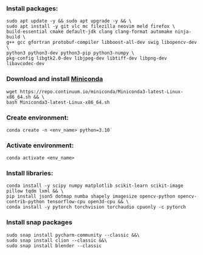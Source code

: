 ### Install packages:
```
sudo apt update -y && sudo apt upgrade -y && \
sudo apt install -y git vlc mc filezilla neovim meld firefox \
build-essential cmake default-jdk clang clang-format automake ninja-build \
g++ gcc gfortran protobuf-compiler libboost-all-dev swig libopencv-dev \
python3 python3-dev python3-pip python3-numpy \
pkg-config libgtk2.0-dev libjpeg-dev libtiff-dev libpng-dev libavcodec-dev
```

### Download and install [Miniconda](https://docs.conda.io/en/latest/miniconda.html)
```
wget https://repo.continuum.io/miniconda/Miniconda3-latest-Linux-x86_64.sh && \
bash Miniconda3-latest-Linux-x86_64.sh
```

### Create environment:
```
conda create -n <env_name> python=3.10
```

### Activate environment:
```
conda activate <env_name>
```

### Install libraries:
```
conda install -y scipy numpy matplotlib scikit-learn scikit-image pillow tqdm lxml && \
pip install json5 dotmap numba shapely imagesize opencv-python opencv-contrib-python tensorflow-cpu open3d-cpu && \
conda install -y pytorch torchvision torchaudio cpuonly -c pytorch
```

### Install snap packages
```
sudo snap install pycharm-community --classic &&\
sudo snap install clion --classic &&\
sudo snap install blender --classic
```
